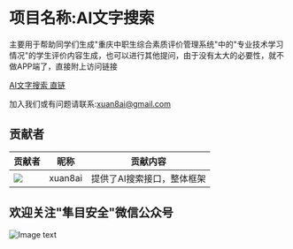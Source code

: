 # 项目名称:AI文字搜索

主要用于帮助同学们生成"重庆中职生综合素质评价管理系统"中的"专业技术学习情况"的学生评价内容生成，也可以进行其他提问，由于没有太大的必要性，就不做APP端了，直接附上访问链接

[AI文字搜索 直链](https://xuan8ai.github.io/cqjypg/AI/)

加入我们或有问题请联系:xuan8ai@gmail.com

## 贡献者

贡献者  | 昵称  | 贡献内容
 ---- | ----- | ------  
<img src="https://avatars.githubusercontent.com/u/173129827?s=96&v=4" />| xuan8ai | 提供了AI搜索接口，整体框架

欢迎关注"隼目安全"微信公众号
-----
![Image text](https://xuan8ai.github.io/xuanbai/qrcode1718724077637.jpg)